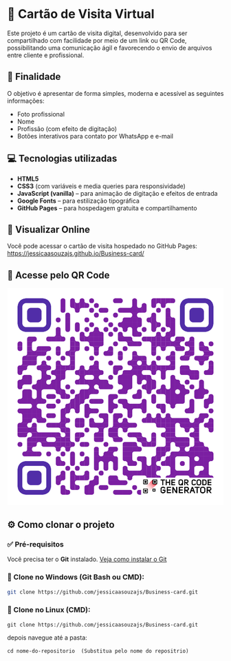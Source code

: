 # 💼 Cartão de Visita Virtual

Este projeto é um cartão de visita digital, desenvolvido para ser compartilhado com facilidade por meio de um link ou QR Code, possibilitando uma comunicação ágil e favorecendo o envio de arquivos entre cliente e profissional.

## 🧾 Finalidade

O objetivo é apresentar de forma simples, moderna e acessível as seguintes informações:

- Foto profissional
- Nome
- Profissão (com efeito de digitação)
- Botões interativos para contato por WhatsApp e e-mail

## 💻 Tecnologias utilizadas

- **HTML5**  
- **CSS3** (com variáveis e media queries para responsividade)  
- **JavaScript (vanilla)** – para animação de digitação e efeitos de entrada  
- **Google Fonts** – para estilização tipográfica  
- **GitHub Pages** – para hospedagem gratuita e compartilhamento

## 🔗 Visualizar Online

Você pode acessar o cartão de visita hospedado no GitHub Pages:
https://jessicaasouzajs.github.io/Business-card/ 

## 📱 Acesse pelo QR Code

![QR Code do Cartão](img/QR%20Code.png)

## ⚙️ Como clonar o projeto

### ✅ Pré-requisitos

Você precisa ter o **Git** instalado. [Veja como instalar o Git](https://git-scm.com/downloads)

### 🔽 Clone no **Windows** (Git Bash ou CMD):

```bash
git clone https://github.com/jessicaasouzajs/Business-card.git

```



### 🔽 Clone no **Linux** (CMD):

```
git clone https://github.com/jessicaasouzajs/Business-card.git
```

depois navegue até a pasta:

```
cd nome-do-repositorio  (Substitua pelo nome do repositrio)
```